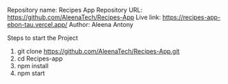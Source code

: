 Repository name: Recipes App
Repository URL: https://github.com/AleenaTech/Recipes-App
Live link: https://recipes-app-ebon-tau.vercel.app/
Author: Aleena Antony

Steps to start the Project

1. git clone https://github.com/AleenaTech/Recipes-App.git
2. cd Recipes-app
3. npm install
4. npm start
